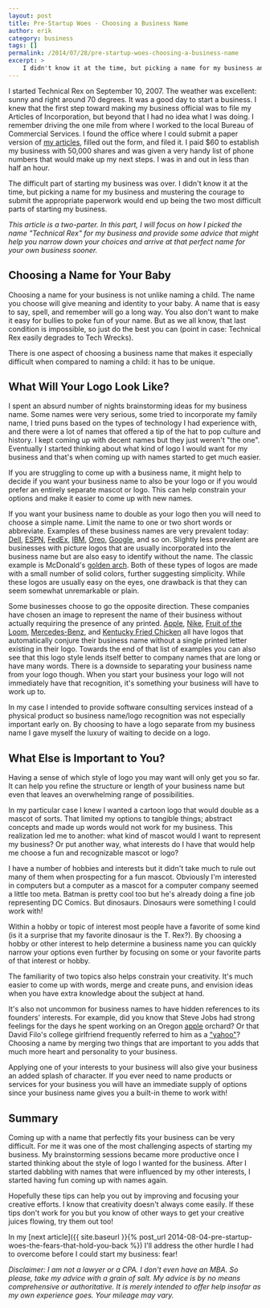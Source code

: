 ```yaml
---
layout: post
title: Pre-Startup Woes - Choosing a Business Name
author: erik
category: business
tags: []
permalink: /2014/07/28/pre-startup-woes-choosing-a-business-name
excerpt: >
    I didn't know it at the time, but picking a name for my business and mustering the courage to submit the appropriate paperwork would end up being two of the more difficult parts of starting my business. In this article I explain some things I considered when coming up with a name.
---
```


I started Technical Rex on September 10, 2007. The weather was excellent: sunny and right around 70 degrees. It was a good day to start a business. I knew that the first step toward making my business official was to file my Articles of Incorporation, but beyond that I had no idea what I was doing. I remember driving the one mile from where I worked to the local Bureau of Commercial Services. I found the office where I could submit a paper version of [my articles](http://www.dleg.state.mi.us/bcs_corp/results.asp?ID=00937F&amp;page_name=corp), filled out the form, and filed it. I paid $60 to establish my business with 50,000 shares and was given a very handy list of phone numbers that would make up my next steps. I was in and out in less than half an hour.

The difficult part of starting my business was over. I didn't know it at the time, but picking a name for my business and mustering the courage to submit the appropriate paperwork would end up being the two most difficult parts of starting my business.

*This article is a two-parter. In this part, I will focus on how I picked the name "Technical Rex" for my business and provide some advice that might help you narrow down your choices and arrive at that perfect name for your own business sooner.*

## Choosing a Name for Your Baby

Choosing a name for your business is not unlike naming a child. The name you choose will give meaning and identity to your baby. A name that is easy to say, spell, and remember will go a long way. You also don't want to make it easy for bullies to poke fun of your name. But as we all know, that last condition is impossible, so just do the best you can (point in case: Technical Rex easily degrades to Tech Wrecks).

There is one aspect of choosing a business name that makes it especially difficult when compared to naming a child: it has to be unique.

## What Will Your Logo Look Like?

I spent an absurd number of nights brainstorming ideas for my business name. Some names were very serious, some tried to incorporate my family name, I tried puns based on the types of technology I had experience with, and there were a lot of names that offered a tip of the hat to pop culture and history. I kept coming up with decent names but they just weren't "the one". Eventually I started thinking about what kind of logo I would want for my business and that's when coming up with names started to get much easier.

If you are struggling to come up with a business name, it might help to decide if you want your business name to also be your logo or if you would prefer an entirely separate mascot or logo. This can help constrain your options and make it easier to come up with new names.

If you want your business name to double as your logo then you will need to choose a simple name. Limit the name to one or two short words or abbreviate. Examples of these business names are very prevalent today: [Dell](http://www.dell.com), [ESPN](http://espn.go.com), [FedEx](http://www.fedex.com/us/), [IBM](http://www.ibm.com/us/en/), [Oreo](http://www.oreo.com), [Google](http://www.google.com), and so on. Slightly less prevalent are businesses with picture logos that are usually incorporated into the business name but are also easy to identify without the name. The classic example is McDonald's [golden arch](http://en.wikipedia.org/wiki/McDonald%27s#mediaviewer/File:Mcdonalds-90s-logo.svg). Both of these types of logos are made with a small number of solid colors, further suggesting simplicity. While these logos are usually easy on the eyes, one drawback is that they can seem somewhat unremarkable or plain.

Some businesses choose to go the opposite direction. These companies have chosen an image to represent the name of their business without actually requiring the presence of any printed. [Apple](http://www.apple.com), [Nike](http://www.nike.com), [Fruit of the Loom](http://www.fruit.com), [Mercedes-Benz](http://www.mbusa.com/mercedes/index), and [Kentucky Fried Chicken](http://www.kfc.com) all have logos that automatically conjure their business name without a single printed letter existing in their logo. Towards the end of that list of examples you can also see that this logo style lends itself better to company names that are long or have many words. There is a downside to separating your business name from your logo though. When you start your business your logo will not immediately have that recognition, it's something your business will have to work up to.

In my case I intended to provide software consulting services instead of a physical product so business name/logo recognition was not especially important early on. By choosing to have a logo separate from my business name I gave myself the luxury of waiting to decide on a logo.

## What Else is Important to You?

Having a sense of which style of logo you may want will only get you so far. It can help you refine the structure or length of your business name but even that leaves an overwhelming range of possibilities.

In my particular case I knew I wanted a cartoon logo that would double as a mascot of sorts. That limited my options to tangible things; abstract concepts and made up words would not work for my business. This realization led me to another: what kind of mascot would I want to represent my business? Or put another way, what interests do I have that would help me choose a fun and recognizable mascot or logo?

I have a number of hobbies and interests but it didn't take much to rule out many of them when prospecting for a fun mascot. Obviously I'm interested in computers but a computer as a mascot for a computer company seemed a little too meta. Batman is pretty cool too but he's already doing a fine job representing DC Comics. But dinosaurs. Dinosaurs were something I could work with!

Within a hobby or topic of interest most people have a favorite of some kind (is it a surprise that my favorite dinosaur is the T. Rex?). By choosing a hobby or other interest to help determine a business name you can quickly narrow your options even further by focusing on some or your favorite parts of that interest or hobby.

The familiarity of two topics also helps constrain your creativity. It's much easier to come up with words, merge and create puns, and envision ideas when you have extra knowledge about the subject at hand.

It's also not uncommon for business names to have hidden references to its founders' interests. For example, did you know that Steve Jobs had strong feelings for the days he spent working on an Oregon [apple](http://en.wikipedia.org/wiki/History_of_Apple_Inc.#cite_ref-18) orchard? Or that David Filo's college girlfriend frequently referred to him as a ["yahoo"](http://en.wikipedia.org/wiki/Yahoo#History_and_growth)? Choosing a name by merging two things that are important to you adds that much more heart and personality to your business.

Applying one of your interests to your business will also give your business an added splash of character. If you ever need to name products or services for your business you will have an immediate supply of options since your business name gives you a built-in theme to work with!

## Summary

Coming up with a name that perfectly fits your business can be very difficult. For me it was one of the most challenging aspects of starting my business. My brainstorming sessions became more productive once I started thinking about the style of logo I wanted for the business. After I started dabbling with names that were influenced by my other interests, I started having fun coming up with names again.

Hopefully these tips can help you out by improving and focusing your creative efforts. I know that creativity doesn't always come easily. If these tips don't work for you but you know of other ways to get your creative juices flowing, try them out too!

In my [next article]({{ site.baseurl }}{% post_url 2014-08-04-pre-startup-woes-the-fears-that-hold-you-back %}) I'll address the other hurdle I had to overcome before I could start my business: fear!

*Disclaimer: I am not a lawyer or a CPA. I don't even have an MBA. So please, take my advice with a grain of salt. My advice is by no means comprehensive or authoritative. It is merely intended to offer help insofar as my own experience goes. Your mileage may vary.*

